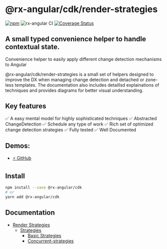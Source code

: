 # @rx-angular/cdk/render-strategies

[![npm](https://img.shields.io/npm/v/%40rx-angular%2Fcdk.svg)](https://www.npmjs.com/package/%40rx-angular%2Fcdk)
![rx-angular CI](https://github.com/rx-angular/rx-angular/workflows/rx-angular%20CI/badge.svg?branch=main)
[![Coverage Status](https://raw.githubusercontent.com/rx-angular/rx-angular/github-pages/docs/test-coverage/cdk/jest-coverage-badge.svg)](https://rx-angular.github.io/rx-angular/test-coverage/cdk/lcov-report/index.html)

## A small typed convenience helper to handle contextual state.

Convenience helper to easily apply different change detection mechanisms to Angular

@rx-angular/cdk/render-strategies is a small set of helpers designed to improve the DX when managing change detection and detached or zone-less templates. 
The documentation also includes detaillsd explainations of techniques and provides diagrams for better visual understanding.

## Key features
✅ A easy mental model for highly sophisticated techniques
✅ Abstracted ChangeDetection 
✅ Schedule any type of work
✅ Rich set of optimized change detection strategies
✅ Fully tested
✅ Well Documented

## Demos:

- [⚡ GitHub](https://github.com/BioPhoton/rx-angular-cdk-render-strategies)

## Install

```bash
npm install --save @rx-angular/cdk
# or
yarn add @rx-angular/cdk
```

## Documentation

- [Render Strategies](https://github.com/rx-angular/rx-angular/tree/main/libs/cdk/render-strategies/docs/README.md)
  - [Strategies](https://github.com/rx-angular/rx-angular/tree/main/libs/cdk/render-strategies/docs/strategies.md)
    - [Basic Strategies](https://github.com/rx-angular/rx-angular/tree/main/libs/cdk/render-strategies/docs/basic-strategies.md)
    - [Concurrent-strategies](https://github.com/rx-angular/rx-angular/tree/main/libs/cdk/render-strategies/docs/concurrent-strategies.md)

